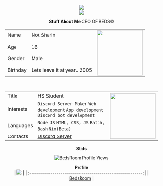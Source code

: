 <center><img src="https://capsule-render.vercel.app/api?type=waving&color=gradient&height=350&section=header&text=BedsRoom&fontSize=150&fontAlignY=35&animation=twinkling&fontColor=gradient" /></center>
<center><img src="https://capsule-render.vercel.app/api?type=waving&color=gradient&height=150&section=header&text=Beds©&fontSize=100&fontAlignY=35&animation=twinkling&fontColor=gradient" />

**Stuff About Me**
  CEO OF BEDS©
  
<table>
  <tr>
    <td>Name</td>
    <td>Not Sharin</td>
    <td rowspan="4"><img src="https://distok.top/stickers/755240383084232756/755244598799892490.gif" width="150" height="150"></td>
  </tr>
  <tr>
    <td>Age</td>
    <td>16</td>
  </tr>
  <tr>
    <td>Gender</td>
    <td>Male</td>
  </tr>
  <tr>
    <td>Birthday</td>
    <td>Lets leave it at year.. 2005</td>
  </tr>
</table>
<br>
<table>
  <tr>
    <td>Title</td>
    <td>HS Student</td>
    <td rowspan="4"><img src="https://distok.top/stickers/755240383084232756/755243061088616458.gif" width="150" height="150"></td>
  </tr>
  <tr>
    <td>Interests</td>
    <td><code>Discord Server Maker</code> <code>Web development</code> <code>App development</code> <code>Discord bot development</code></td>
  </tr>
  <tr>
    <td>Languages</td>
    <td><code>Node JS</code> <code>HTML, CSS, JS</code> <code>Batch, Bash</code> <code>Nix(Beta)</code></td>
  </tr>
  <tr>
    <td>Contacts</td>
    <td><a href="https://discord.gg/uZjg3Ydehd">Discord Server</a></td>
  </tr>
</table>

**Stats**
<p align="center"> <img src="https://komarev.com/ghpvc/?username=bedsroom&style=round-square&color=006400" alt="BedsRoom Profile Views" /> </p>

  
**Profile**  
  | <img src = "https://avatars.githubusercontent.com/u/91224083?v=4"> | 
| :----------------------------------------------------------: | 
|     [BedsRoom](https://github.com/bedsroom) |           
